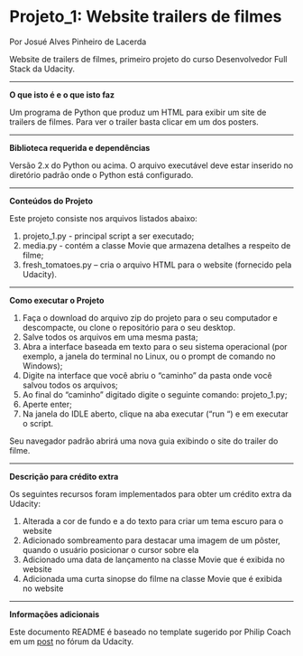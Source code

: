 ﻿# Projeto_1: Website trailers de filmes

Por Josué Alves Pinheiro de Lacerda

Website de trailers de filmes, primeiro projeto do curso Desenvolvedor Full Stack da Udacity.
___
**O que isto é e o que isto faz**

Um programa de Python que produz um HTML para exibir um site de trailers de filmes. Para ver o trailer basta clicar em um dos posters.
___
**Biblioteca requerida e dependências**

Versão 2.x do Python ou acima. O arquivo executável deve estar inserido no diretório padrão onde o Python está configurado.
___
**Conteúdos do Projeto**

Este projeto consiste nos arquivos listados abaixo:

1. projeto_1.py - principal script a ser executado;
2. media.py - contém a classe Movie que armazena detalhes a respeito de filme;
3. fresh_tomatoes.py – cria o arquivo HTML para o website (fornecido pela Udacity).
___
**Como executar o Projeto**

1. Faça o download do arquivo zip do projeto para o seu computador e descompacte, ou clone o repositório para o seu desktop.
2. Salve todos os arquivos em uma mesma pasta;
3. Abra a interface baseada em texto para o seu sistema operacional (por exemplo, a janela do terminal no Linux, ou o prompt de comando no Windows);
4. Digite  na interface que você abriu o “caminho” da pasta onde você salvou todos os arquivos;
5. Ao final do “caminho” digitado digite o seguinte comando: projeto_1.py;
6. Aperte enter;
7. Na janela do IDLE aberto, clique na aba executar (“run “) e em executar o script.

Seu navegador padrão abrirá uma nova guia exibindo o site do trailer do filme.

___
**Descrição para crédito extra**

Os seguintes recursos foram implementados para obter um crédito extra da Udacity:

1. Alterada a cor de fundo e a do texto para criar um tema escuro para o website
2. Adicionado sombreamento para destacar uma imagem de um pôster, quando o usuário posicionar o cursor sobre ela
3. Adicionado uma data de lançamento na classe Movie que é exibida no website
4. Adicionada uma curta sinopse do filme na classe Movie que é exibida no website
___
**Informações adicionais**

Este documento README é baseado no template sugerido por Philip Coach em um [post](https://discussions.udacity.com/t/readme-files-in-project-1/23524) no fórum da Udacity.


